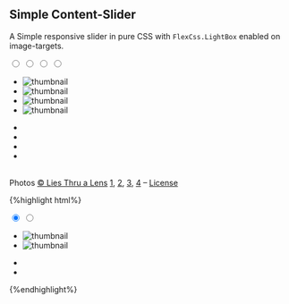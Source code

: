 ## Simple Content-Slider

A Simple responsive slider in pure CSS with `FlexCss.LightBox` enabled on image-targets.

<div class="slide-container">
    <input id="activate-slide-1" type="radio" name="slider" checked="checked">
    <input type="radio" id="activate-slide-2" name="slider">
    <input type="radio" id="activate-slide-3" name="slider">
    <input type="radio" id="activate-slide-4" name="slider">
    <ul class="slider">
        <li class="slide">
            <a data-thumb>
                <img alt="thumbnail" src="//c1.staticflickr.com/9/8634/16139197100_ca749e626f_c.jpg"/>
            </a>
        </li>
        <li class="slide">
            <a data-thumb><img alt="thumbnail" src="//c2.staticflickr.com/8/7542/16317744002_b8020c839e_c.jpg"/></a>
        </li>
        <li class="slide">
            <a data-thumb><img alt="thumbnail" src="//c2.staticflickr.com/8/7464/15665240433_f3f0c20a61_c.jpg"/></a>
        </li>
        <li class="slide">
            <a data-thumb><img alt="thumbnail" src="//c2.staticflickr.com/8/7554/16237514495_e7189c730d_c.jpg"/></a>
        </li>
    </ul>
    <ul class="slide-navigation">
        <li>
            <label class="icon-circle" for="activate-slide-1"></label>
        </li>
        <li>
            <label class="icon-circle" for="activate-slide-2"></label>
        </li>
        <li class="visible-small">
            <label class="icon-circle" for="activate-slide-3"></label>
        </li>
        <li class="visible-small">
            <label class="icon-circle" for="activate-slide-4"></label>
        </li>
    </ul>
</div>

<p class="small-font text-centered"><br>Photos <a href="https://www.flickr.com/photos/danrocha/">© Lies Thru a Lens</a>
    <a href="https://www.flickr.com/photos/danrocha/16139197100/">1</a>,
    <a href="https://www.flickr.com/photos/danrocha/16317744002">2</a>,
    <a href="https://www.flickr.com/photos/danrocha/15665240433">3</a>,
    <a href="https://www.flickr.com/photos/danrocha/16237514495">4</a> –
    <a href="https://creativecommons.org/licenses/by/2.0/">License</a></p>


{%highlight html%}
<div class="slide-container">
    <input id="activate-slide-1" type="radio" name="slider" checked="checked">
    <input type="radio" id="activate-slide-2" name="slider">
    <!-- [..] -->
    <ul class="slider">
        <li class="slide">
            <a data-thumb>
                <img alt="thumbnail" src="//img.com/img-1.jpg"/>
            </a>
        </li>
        <li class="slide">
            <a data-thumb>
                <img alt="thumbnail" src="//img.com/img-2.jpg"/>
            </a>
        </li>
        <!-- [..] -->
    </ul>
    <ul class="slide-navigation">
        <li>
            <label class="icon-circle" for="activate-slide-1"></label>
        </li>
        <li>
            <label class="icon-circle" for="activate-slide-2"></label>
        </li>
        <!-- [..] -->
    </ul>
</div>
{%endhighlight%}